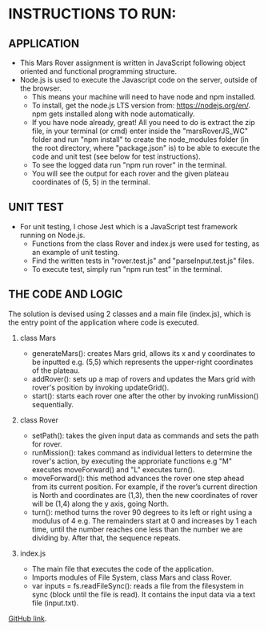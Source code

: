 # INSTRUCTIONS TO RUN:
## APPLICATION
- This Mars Rover assignment is written in JavaScript following object oriented and functional programming structure. 
- Node.js is used to execute the Javascript code on the server, outside of the browser. 
    - This means your machine will need to have node and npm installed.
    - To install, get the node.js LTS version from: https://nodejs.org/en/. npm gets installed along with node automatically.
    - If you have node already, great! All you need to do is extract the zip file, in your terminal (or cmd) enter inside the "marsRoverJS_WC" folder and run "npm install" to create the node_modules folder (in the root directory, where "package.json" is) to be able to execute the code and unit test (see below for test instructions).
    - To see the logged data run "npm run rover" in the terminal.
    - You will see the output for each rover and the given plateau coordinates of (5, 5) in the terminal. 

## UNIT TEST
- For unit testing, I chose Jest which is a JavaScript test framework running on Node.js.
    - Functions from the class Rover and index.js were used for testing, as an example of unit testing.
    - Find the written tests in "rover.test.js" and "parseInput.test.js" files.
    - To execute test, simply run "npm run test" in the terminal.

## THE CODE AND LOGIC
The solution is devised using 2 classes and a main file (index.js), which is the entry point of the application where code is executed.

1. class Mars
    - generateMars(): creates Mars grid, allows its x and y coordinates to be inputted e.g. (5,5) which represents the upper-right coordinates of the plateau. 
    - addRover(): sets up a map of rovers and updates the Mars grid with rover's position by invoking updateGrid().
    - start(): starts each rover one after the other by invoking runMission() sequentially. 

2. class Rover
    - setPath(): takes the given input data as commands and sets the path for rover.
    - runMission(): takes command as individual letters to determine the rover's action, by executing the approriate functions e.g "M" executes moveForward() and "L" executes turn().
    - moveForward(): this method advances the rover one step ahead from its current position. For example, if the rover’s current direction is North and coordinates are (1,3), then the new coordinates of rover will be (1,4) along the y axis, going North.
    - turn(): method turns the rover 90 degrees to its left or right using a modulus of 4 e.g. The remainders start at 0 and increases by 1 each time, until the number reaches one less than the number we are dividing by. After that, the sequence repeats.

3. index.js
    - The main file that executes the code of the application. 
    - Imports modules of File System, class Mars and class Rover. 
    - var inputs = fs.readFileSync(): reads a file from the filesystem in sync (block until the file is read). It contains the input data via a text file (input.txt).

[GitHub link](https://github.com/Wendy31/Mars-Rover).